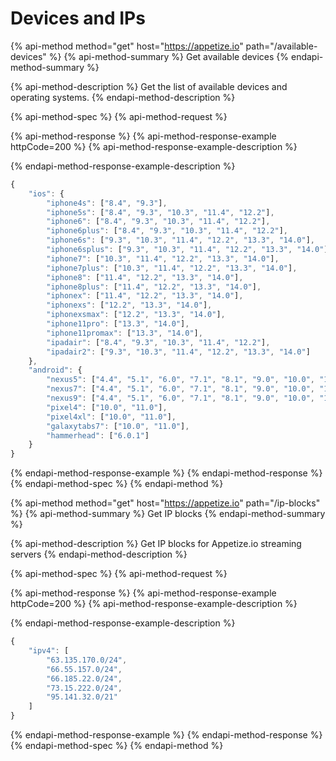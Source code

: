 # Devices and IPs

{% api-method method="get" host="https://appetize.io" path="/available-devices" %}
{% api-method-summary %}
Get available devices
{% endapi-method-summary %}

{% api-method-description %}
Get the list of available devices and operating systems.
{% endapi-method-description %}

{% api-method-spec %}
{% api-method-request %}

{% api-method-response %}
{% api-method-response-example httpCode=200 %}
{% api-method-response-example-description %}

{% endapi-method-response-example-description %}

```javascript
{
    "ios": {
        "iphone4s": ["8.4", "9.3"],
        "iphone5s": ["8.4", "9.3", "10.3", "11.4", "12.2"],
        "iphone6": ["8.4", "9.3", "10.3", "11.4", "12.2"],
        "iphone6plus": ["8.4", "9.3", "10.3", "11.4", "12.2"],
        "iphone6s": ["9.3", "10.3", "11.4", "12.2", "13.3", "14.0"],
        "iphone6splus": ["9.3", "10.3", "11.4", "12.2", "13.3", "14.0"],
        "iphone7": ["10.3", "11.4", "12.2", "13.3", "14.0"],
        "iphone7plus": ["10.3", "11.4", "12.2", "13.3", "14.0"],
        "iphone8": ["11.4", "12.2", "13.3", "14.0"],
        "iphone8plus": ["11.4", "12.2", "13.3", "14.0"],
        "iphonex": ["11.4", "12.2", "13.3", "14.0"],
        "iphonexs": ["12.2", "13.3", "14.0"],
        "iphonexsmax": ["12.2", "13.3", "14.0"],
        "iphone11pro": ["13.3", "14.0"],
        "iphone11promax": ["13.3", "14.0"],
        "ipadair": ["8.4", "9.3", "10.3", "11.4", "12.2"],
        "ipadair2": ["9.3", "10.3", "11.4", "12.2", "13.3", "14.0"]
    },
    "android": {
        "nexus5": ["4.4", "5.1", "6.0", "7.1", "8.1", "9.0", "10.0", "11.0"],
        "nexus7": ["4.4", "5.1", "6.0", "7.1", "8.1", "9.0", "10.0", "11.0"],
        "nexus9": ["4.4", "5.1", "6.0", "7.1", "8.1", "9.0", "10.0", "11.0"],
        "pixel4": ["10.0", "11.0"],
        "pixel4xl": ["10.0", "11.0"],
        "galaxytabs7": ["10.0", "11.0"],
        "hammerhead": ["6.0.1"]
    }
}

```
{% endapi-method-response-example %}
{% endapi-method-response %}
{% endapi-method-spec %}
{% endapi-method %}

{% api-method method="get" host="https://appetize.io" path="/ip-blocks" %}
{% api-method-summary %}
Get IP blocks
{% endapi-method-summary %}

{% api-method-description %}
Get IP blocks for Appetize.io streaming servers
{% endapi-method-description %}

{% api-method-spec %}
{% api-method-request %}

{% api-method-response %}
{% api-method-response-example httpCode=200 %}
{% api-method-response-example-description %}

{% endapi-method-response-example-description %}

```javascript
{
    "ipv4": [
        "63.135.170.0/24",
        "66.55.157.0/24",
        "66.185.22.0/24",
        "73.15.222.0/24",
        "95.141.32.0/21"
    ]
}
```
{% endapi-method-response-example %}
{% endapi-method-response %}
{% endapi-method-spec %}
{% endapi-method %}

